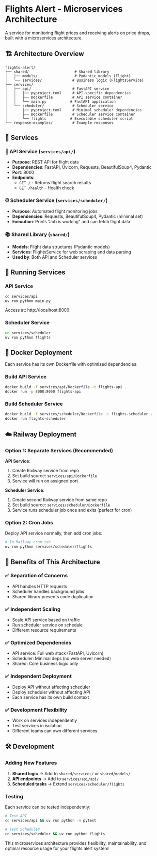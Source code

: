 # Flights Alert - Microservices Architecture

A service for monitoring flight prices and receiving alerts on price drops, built with a microservices architecture.

## 🏗️ Architecture Overview

```
flights-alert/
├── shared/                     # Shared library
│   ├── models/                 # Pydantic models (Flight)
│   └── services/              # Business logic (FlightsService)
├── services/
│   ├── api/                   # FastAPI service
│   │   ├── pyproject.toml     # API-specific dependencies
│   │   ├── Dockerfile         # API service container
│   │   └── main.py           # FastAPI application
│   └── scheduler/             # Scheduler service
│       ├── pyproject.toml     # Minimal scheduler dependencies
│       ├── Dockerfile         # Scheduler service container
│       └── flights           # Executable scheduler script
└── response-examples/         # Example responses
```

## 🎯 Services

### 📡 API Service (`services/api/`)

- **Purpose**: REST API for flight data
- **Dependencies**: FastAPI, Uvicorn, Requests, BeautifulSoup4, Pydantic
- **Port**: 8000
- **Endpoints**:
  - `GET /` - Returns flight search results
  - `GET /health` - Health check

### ⏰ Scheduler Service (`services/scheduler/`)

- **Purpose**: Automated flight monitoring jobs
- **Dependencies**: Requests, BeautifulSoup4, Pydantic (minimal set)
- **Execution**: Prints "Job is working" and can fetch flight data

### 📚 Shared Library (`shared/`)

- **Models**: Flight data structures (Pydantic models)
- **Services**: FlightsService for web scraping and data parsing
- **Used by**: Both API and Scheduler services

## 🚀 Running Services

### API Service

```bash
cd services/api
uv run python main.py
```

Access at: http://localhost:8000

### Scheduler Service

```bash
cd services/scheduler
uv run python flights
```

## 🐳 Docker Deployment

Each service has its own Dockerfile with optimized dependencies:

### Build API Service

```bash
docker build -f services/api/Dockerfile -t flights-api .
docker run -p 8000:8000 flights-api
```

### Build Scheduler Service

```bash
docker build -f services/scheduler/Dockerfile -t flights-scheduler .
docker run flights-scheduler
```

## ☁️ Railway Deployment

### Option 1: Separate Services (Recommended)

**API Service:**

1. Create Railway service from repo
2. Set build source: `services/api/Dockerfile`
3. Service will run on assigned port

**Scheduler Service:**

1. Create second Railway service from same repo
2. Set build source: `services/scheduler/Dockerfile`
3. Service runs scheduler job once and exits (perfect for cron)

### Option 2: Cron Jobs

Deploy API service normally, then add cron jobs:

```bash
# In Railway cron tab
uv run python services/scheduler/flights
```

## 🔧 Benefits of This Architecture

### ✅ **Separation of Concerns**

- API handles HTTP requests
- Scheduler handles background jobs
- Shared library prevents code duplication

### ✅ **Independent Scaling**

- Scale API service based on traffic
- Run scheduler service on schedule
- Different resource requirements

### ✅ **Optimized Dependencies**

- API service: Full web stack (FastAPI, Uvicorn)
- Scheduler: Minimal deps (no web server needed)
- Shared: Core business logic only

### ✅ **Independent Deployment**

- Deploy API without affecting scheduler
- Deploy scheduler without affecting API
- Each service has its own build context

### ✅ **Development Flexibility**

- Work on services independently
- Test services in isolation
- Different teams can own different services

## 🛠️ Development

### Adding New Features

1. **Shared logic** → Add to `shared/services/` or `shared/models/`
2. **API endpoints** → Add to `services/api/api/`
3. **Scheduled tasks** → Extend `services/scheduler/flights`

### Testing

Each service can be tested independently:

```bash
# Test API
cd services/api && uv run python -m pytest

# Test Scheduler
cd services/scheduler && uv run python flights
```

This microservices architecture provides flexibility, maintainability, and optimal resource usage for your flights alert system!

